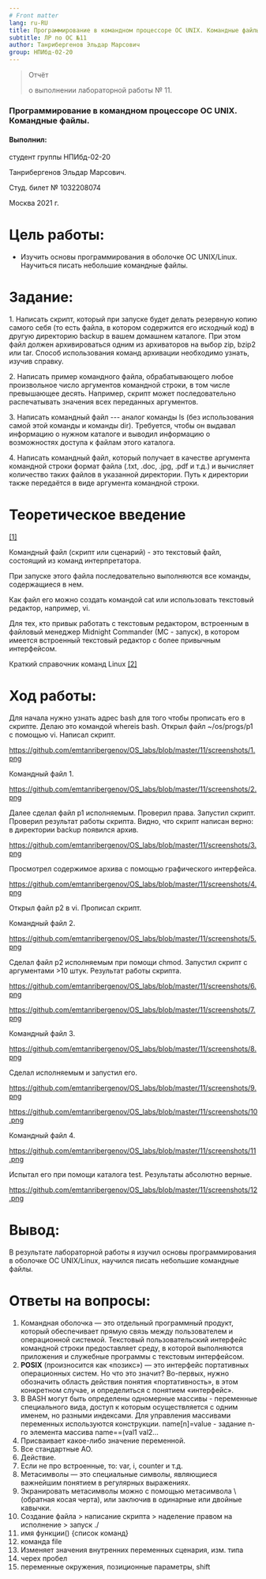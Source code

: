 ```yaml
---
# Front matter
lang: ru-RU
title: Программирование в командном процессоре ОС UNIX. Командные файлы.
subtitle: ЛР по ОС №11
author: Танрибергенов Эльдар Марсович
group: НПИбд-02-20
---
```




> Отчёт
>
> о выполнении лабораторной работы № 11.

### Программирование в командном процессоре ОС UNIX. Командные файлы.



#### Выполнил:

студент группы НПИбд-02-20

Танрибергенов Эльдар Марсович.

Студ. билет № 1032208074

Москва 2021 г.



# Цель работы:

-   Изучить основы программирования в оболочке ОС UNIX/Linux. Научиться
    писать небольшие командные файлы.

# Задание:

1\. Написать скрипт, который при запуске будет делать резервную копию
самого себя (то есть файла, в котором содержится его исходный код) в
другую директорию backup в вашем домашнем каталоге. При этом файл должен
архивироваться одним из архиваторов на выбор zip, bzip2 или tar. Способ
использования команд архивации необходимо узнать, изучив справку.

2\. Написать пример командного файла, обрабатывающего любое произвольное
число аргументов командной строки, в том числе превышающее десять.
Например, скрипт может последовательно распечатывать значения всех
переданных аргументов.

3\. Написать командный файл --- аналог команды ls (без использования
самой этой команды и команды dir). Требуется, чтобы он выдавал
информацию о нужном каталоге и выводил информацию о возможностях доступа
к файлам этого каталога.

4\. Написать командный файл, который получает в качестве аргумента
командной строки формат файла (.txt, .doc, .jpg, .pdf и т.д.) и
вычисляет количество таких файлов в указанной директории. Путь к
директории также передаётся в виде аргумента командной строки.



# Теоретическое введение 

[[1]](http://esyr.org/uneex_disc/mounted/FreeCode/167/linux_shell/praktika_linux_12.htm)

Командный файл (скрипт или сценарий) - это текстовый файл, состоящий из команд интерпретатора. 

При запуске этого файла последовательно выполняются все команды, содержащиеся в нем.

Как файл его можно создать командой cat или использовать текстовый редактор, например, vi. 

Для тех, кто привык работать с текстовым редактором, встроенным в файловый менеджер Midnight Commander (MC - запуск), в котором имеется встроенный текстовый редактор с более привычным интерфейсом.

Краткий справочник команд Linux [[2]](https://hpc.icc.ru/documentation/cmnds.pdf)



# Ход работы:

Для начала нужно узнать адрес bash для того чтобы прописать его в
скрипте. Делаю это командой whereis bash. Открыл файл \~/os/progs/p1 с
помощью vi. Написал
скрипт.

https://github.com/emtanribergenov/OS_labs/blob/master/11/screenshots/1.png

Командный файл 1.

https://github.com/emtanribergenov/OS_labs/blob/master/11/screenshots/2.png

Далее сделал файл p1 исполняемым. Проверил права. Запустил скрипт.
Проверил результат работы скрипта. Видно, что скрипт написан верно: в
директории backup появился
архив.

https://github.com/emtanribergenov/OS_labs/blob/master/11/screenshots/3.png

Просмотрел содержимое архива с помощью графического
интерфейса.

https://github.com/emtanribergenov/OS_labs/blob/master/11/screenshots/4.png

Открыл файл p2 в vi. Прописал скрипт.

Командный файл 2.

https://github.com/emtanribergenov/OS_labs/blob/master/11/screenshots/5.png

Сделал файл p2 исполняемым при помощи chmod. Запустил скрипт с
аргументами \>10 штук. Результат работы
скрипта.

https://github.com/emtanribergenov/OS_labs/blob/master/11/screenshots/6.png

https://github.com/emtanribergenov/OS_labs/blob/master/11/screenshots/7.png

Командный файл 3.

https://github.com/emtanribergenov/OS_labs/blob/master/11/screenshots/8.png

Сделал исполняемым и запустил
его.

https://github.com/emtanribergenov/OS_labs/blob/master/11/screenshots/9.png

https://github.com/emtanribergenov/OS_labs/blob/master/11/screenshots/10.png

Командный файл 4.

https://github.com/emtanribergenov/OS_labs/blob/master/11/screenshots/11.png

Испытал его при помощи каталога test. Результаты абсолютно
верные.

https://github.com/emtanribergenov/OS_labs/blob/master/11/screenshots/12.png

# Вывод:

В результате лабораторной работы я изучил основы программирования в
оболочке ОС UNIX/Linux, научился писать небольшие командные файлы.



# Ответы  на вопросы:

1. Командная оболочка — это отдельный программный продукт, который обеспечивает прямую связь между пользователем и операционной системой. Текстовый пользовательский интерфейс командной строки предоставляет среду, в которой выполняются приложения и служебные программы с текстовым интерфейсом.
2. **POSIX** (произносится как «позикс») — это интерфейс портативных операционных систем. Но что это значит? Во-первых, нужно обозначить область действия понятия «портативность», в этом конкретном случае, и определиться с понятием «интерфейс».
3. В BASH могут быть определены одномерные массивы - переменные специального вида, доступ к которым осуществляется с одним именем, но разными индексами. Для управления массивами переменных используются конструкции. name[n]=value - задание n-го элемента массива <name> name==(val1 val2...
4. Присваивает какое-либо значение переменной.
5. Все стандартные АО.
6. Действие.
7.  Если не про встроенные, то:  var, i, counter и т.д.
8.  Метасимволы — это специальные символы, являющиеся важнейшим понятием в регулярных выражениях.
9.  Экранировать метасимволы можно с помощью метасимвола \ (обратная косая черта), или заключив в одинарные или двойные кавычки. 
10.  Создание файла > написание скрипта > наделение правом на исполнение > запуск ./<name>
11.  имя функции() {список команд}
12.  команда file
13. Изменяет значения внутренних переменных сценария, изм. типа
14.  черех пробел
15. переменные окружения, позиционные параметры, shift

